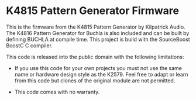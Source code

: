 # K4815 Pattern Generator Firmware

This is the firmware from the K4815 Pattern Generator by Kilpatrick Audio.
The K4816 Pattern Generator for Buchla is also included and can be built
by defining BUCHLA at compile time. This project is build with the SourceBoost
BoostC C compiler.

This code is released into the public domain with the following limitations:

* If you use this code for your own projects you must not use the same name 
or hardware design style as the K2579. Feel free to adapt or learn from this
code but clones of the original module are not permitted.

* This code comes with no warranty.

